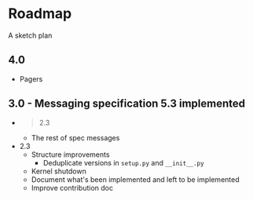 # Roadmap
A sketch plan
## 4.0
  - Pagers
## 3.0 - Messaging specification 5.3 implemented
- >2.3
  - The rest of spec messages
- 2.3
  - Structure improvements
    - Deduplicate versions in `setup.py` and `__init__.py`
  - Kernel shutdown
  - Document what's been implemented and left to be implemented
  - Improve contribution doc
